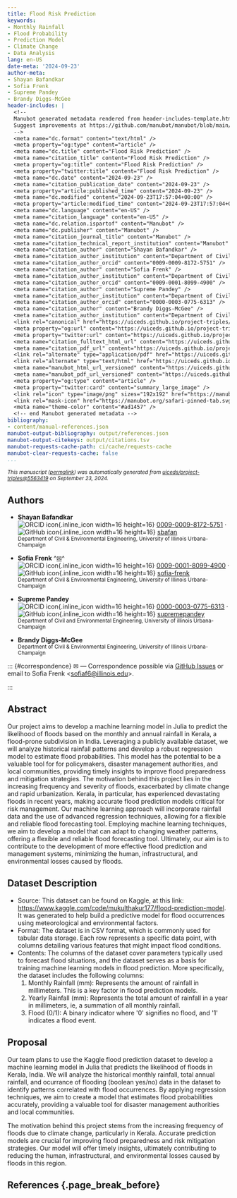 ```yaml
---
title: Flood Risk Prediction
keywords:
- Monthly Rainfall
- Flood Probability
- Prediction Model
- Climate Change
- Data Analysis
lang: en-US
date-meta: '2024-09-23'
author-meta:
- Shayan Bafandkar
- Sofia Frenk
- Supreme Pandey
- Brandy Diggs-McGee
header-includes: |
  <!--
  Manubot generated metadata rendered from header-includes-template.html.
  Suggest improvements at https://github.com/manubot/manubot/blob/main/manubot/process/header-includes-template.html
  -->
  <meta name="dc.format" content="text/html" />
  <meta property="og:type" content="article" />
  <meta name="dc.title" content="Flood Risk Prediction" />
  <meta name="citation_title" content="Flood Risk Prediction" />
  <meta property="og:title" content="Flood Risk Prediction" />
  <meta property="twitter:title" content="Flood Risk Prediction" />
  <meta name="dc.date" content="2024-09-23" />
  <meta name="citation_publication_date" content="2024-09-23" />
  <meta property="article:published_time" content="2024-09-23" />
  <meta name="dc.modified" content="2024-09-23T17:57:04+00:00" />
  <meta property="article:modified_time" content="2024-09-23T17:57:04+00:00" />
  <meta name="dc.language" content="en-US" />
  <meta name="citation_language" content="en-US" />
  <meta name="dc.relation.ispartof" content="Manubot" />
  <meta name="dc.publisher" content="Manubot" />
  <meta name="citation_journal_title" content="Manubot" />
  <meta name="citation_technical_report_institution" content="Manubot" />
  <meta name="citation_author" content="Shayan Bafandkar" />
  <meta name="citation_author_institution" content="Department of Civil &amp; Environmental Engineering, University of Illinois Urbana-Champaign" />
  <meta name="citation_author_orcid" content="0009-0009-8172-5751" />
  <meta name="citation_author" content="Sofia Frenk" />
  <meta name="citation_author_institution" content="Department of Civil &amp; Environmental Engineering, University of Illinois Urbana-Champaign" />
  <meta name="citation_author_orcid" content="0009-0001-8099-4900" />
  <meta name="citation_author" content="Supreme Pandey" />
  <meta name="citation_author_institution" content="Department of Civil and Environmental Engineering, University of illinois Urbana-Champaign" />
  <meta name="citation_author_orcid" content="0000-0003-0775-6313" />
  <meta name="citation_author" content="Brandy Diggs-McGee" />
  <meta name="citation_author_institution" content="Department of Civil &amp; Environmental Engineering, University of Illinois Urbana-Champaign" />
  <link rel="canonical" href="https://uiceds.github.io/project-triples/" />
  <meta property="og:url" content="https://uiceds.github.io/project-triples/" />
  <meta property="twitter:url" content="https://uiceds.github.io/project-triples/" />
  <meta name="citation_fulltext_html_url" content="https://uiceds.github.io/project-triples/" />
  <meta name="citation_pdf_url" content="https://uiceds.github.io/project-triples/manuscript.pdf" />
  <link rel="alternate" type="application/pdf" href="https://uiceds.github.io/project-triples/manuscript.pdf" />
  <link rel="alternate" type="text/html" href="https://uiceds.github.io/project-triples/v/5563419d04ac76fd8418747effbbe413a528556e/" />
  <meta name="manubot_html_url_versioned" content="https://uiceds.github.io/project-triples/v/5563419d04ac76fd8418747effbbe413a528556e/" />
  <meta name="manubot_pdf_url_versioned" content="https://uiceds.github.io/project-triples/v/5563419d04ac76fd8418747effbbe413a528556e/manuscript.pdf" />
  <meta property="og:type" content="article" />
  <meta property="twitter:card" content="summary_large_image" />
  <link rel="icon" type="image/png" sizes="192x192" href="https://manubot.org/favicon-192x192.png" />
  <link rel="mask-icon" href="https://manubot.org/safari-pinned-tab.svg" color="#ad1457" />
  <meta name="theme-color" content="#ad1457" />
  <!-- end Manubot generated metadata -->
bibliography:
- content/manual-references.json
manubot-output-bibliography: output/references.json
manubot-output-citekeys: output/citations.tsv
manubot-requests-cache-path: ci/cache/requests-cache
manubot-clear-requests-cache: false
...
```







<small><em>
This manuscript
([permalink](https://uiceds.github.io/project-triples/v/5563419d04ac76fd8418747effbbe413a528556e/))
was automatically generated
from [uiceds/project-triples@5563419](https://github.com/uiceds/project-triples/tree/5563419d04ac76fd8418747effbbe413a528556e)
on September 23, 2024.
</em></small>



## Authors



+ **Shayan Bafandkar**
  <br>
    ![ORCID icon](images/orcid.svg){.inline_icon width=16 height=16}
    [0009-0009-8172-5751](https://orcid.org/0009-0009-8172-5751)
    · ![GitHub icon](images/github.svg){.inline_icon width=16 height=16}
    [sbafan](https://github.com/sbafan)
    <br>
  <small>
     Department of Civil & Environmental Engineering, University of Illinois Urbana-Champaign
  </small>

+ **Sofia Frenk**
  ^[✉](#correspondence)^<br>
    ![ORCID icon](images/orcid.svg){.inline_icon width=16 height=16}
    [0009-0001-8099-4900](https://orcid.org/0009-0001-8099-4900)
    · ![GitHub icon](images/github.svg){.inline_icon width=16 height=16}
    [sofia-frenk](https://github.com/sofia-frenk)
    <br>
  <small>
     Department of Civil & Environmental Engineering, University of Illinois Urbana-Champaign
  </small>

+ **Supreme Pandey**
  <br>
    ![ORCID icon](images/orcid.svg){.inline_icon width=16 height=16}
    [0000-0003-0775-6313](https://orcid.org/0000-0003-0775-6313)
    · ![GitHub icon](images/github.svg){.inline_icon width=16 height=16}
    [supremepandey](https://github.com/supremepandey)
    <br>
  <small>
     Department of Civil and Environmental Engineering, University of illinois Urbana-Champaign
  </small>

+ **Brandy Diggs-McGee**
  <br>
  <small>
     Department of Civil & Environmental Engineering, University of Illinois Urbana-Champaign
  </small>


::: {#correspondence}
✉ — Correspondence possible via [GitHub Issues](https://github.com/uiceds/project-triples/issues)
or email to
Sofia Frenk \<sofiaf6@illinois.edu\>.


:::


## Abstract
Our project aims to develop a machine learning model in Julia to predict the likelihood of floods based on the monthly and annual rainfall in Kerala, a flood-prone subdivision in India. Leveraging a publicly available dataset, we will analyze historical rainfall patterns and develop a robust regression model to estimate flood probabilities. This model has the potential to be a valuable tool for for policymakers, disaster management authorities, and local communities, providing timely insights to improve flood preparedness and mitigation strategies.
The motivation behind this project lies in the increasing frequency and severity of floods, exacerbated by climate change and rapid urbanization. Kerala, in particular, has experienced devastating floods in recent years, making accurate flood prediction models critical for risk management. Our machine learning approach will incorporate rainfall data and the use of advanced regression techniques, allowing for a flexible and reliable flood forecasting tool.
Employing machine learning techniques, we aim to develop a model that can adapt to changing weather patterns, offering a flexible and reliable flood forecasting tool. Ultimately, our aim is to contribute to the development of more effective flood prediction and management systems, minimizing the human, infrastructural, and environmental losses caused by floods.


## Dataset Description 
  - Source: 
  This dataset can be found on Kaggle, at this link: https://www.kaggle.com/code/mukulthakur177/flood-prediction-model. 
  It was generated to help build a predictive model for flood occurrences using meteorological and environmental factors.
  - Format: The dataset is in CSV format, which is commonly used for tabular data storage. Each row represents a specific data point, with columns detailing various features that might impact flood conditions.
  - Contents: 
    The columns of the dataset cover parameters typically used to forecast flood situations, and the dataset serves as a basis for training machine learning models in flood prediction.
    More specifically, the dataset includes the following columns:
    1) Monthly Rainfall (mm): Represents the amount of rainfall in millimeters. This is a key factor in flood prediction models.
    2) Yearly Rainfall (mm): Represents the total amount of rainfall in a year in millimeters, ie, a summation of all monthly rainfall.
    3) Flood (0/1): A binary indicator where '0' signifies no flood, and '1' indicates a flood event.

## Proposal
Our team plans to use the Kaggle flood prediction dataset to develop a machine learning model in Julia that predicts the likelihood of floods in Kerala, India. 
We will analyze the historical monthly rainfall, total annual rainfall, and ocurrance of flooding (boolean yes/no) data in the dataset to identify patterns correlated with flood occurrences. 
By applying regression techniques, we aim to create a model that estimates flood probabilities accurately, providing a valuable tool for disaster management authorities and local communities.

The motivation behind this project stems from the increasing frequency of floods due to climate change, particularly in Kerala. 
Accurate prediction models are crucial for improving flood preparedness and risk mitigation strategies. 
Our model will offer timely insights, ultimately contributing to reducing the human, infrastructural, and environmental losses caused by floods in this region.

## References {.page_break_before}

<!-- Explicitly insert bibliography here -->
<div id="refs"></div>

